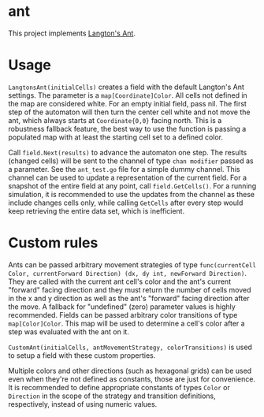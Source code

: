 # ant

This project implements [Langton's Ant](https://en.wikipedia.org/wiki/Langton%27s_ant).

# Usage

`LangtonsAnt(initialCells)` creates a field with the default Langton's Ant settings. The parameter is a `map[Coordinate]Color`. All cells not defined in the map are considered white. For an empty initial field, pass nil. The first step of the automaton will then turn the center cell white and not move the ant, which always starts at `Coordinate{0,0}` facing north. This is a robustness fallback feature, the best way to use the function is passing a populated map with at least the starting cell set to a defined color.

Call `field.Next(results)` to advance the automaton one step. The results (changed cells) will be sent to the channel of type `chan modifier` passed as a parameter. See the `ant_test.go` file for a simple dummy channel. This channel can be used to update a representation of the current field. For a snapshot of the entire field at any point, call `field.GetCells()`. For a running simulation, it is recommended to use the updates from the channel as these include changes cells only, while calling `GetCells` after every step would keep retrieving the entire data set, which is inefficient.

# Custom rules

Ants can be passed arbitrary movement strategies of type `func(currentCell Color, currentForward Direction) (dx, dy int, newForward Direction)`. They are called with the current ant cell's color and the ant's current "forward" facing direction and they must return the number of cells moved in the x and y direction as well as the ant's "forward" facing direction after the move. A fallback for "undefined" (zero) parameter values is highly recommended. Fields can be passed arbitrary color transitions of type `map[Color]Color`. This map will be used to determine a cell's color after a step was evaluated with the ant on it.

`CustomAnt(initialCells, antMovementStrategy, colorTransitions)` is used to setup a field with these custom properties.

Multiple colors and other directions (such as hexagonal grids) can be used even when they're not defined as constants, those are just for convenience. It is recommended to define appropriate constants of types `Color` or `Direction` in the scope of the strategy and transition definitions, respectively, instead of using numeric values.
